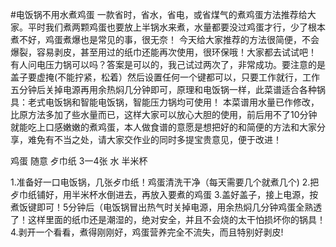 #电饭锅不用水煮鸡蛋
一款省时，省水，省电，或省煤气的煮鸡蛋方法推荐给大家。平时我们煮两颗鸡蛋也要放上半锅水来煮，水量都要没过鸡蛋才行，少了根本煮不好，鸡蛋煮爆也是常见的事，很无奈！
    今天给大家推荐的方法很简便，不会爆裂，容易剥皮，甚至用过的纸巾还能再次使用，很环保哦！大家都去试试吧！
     有人问电压力锅可以吗？答案是可以的，我己试过两次了，非常成功。要注意的是盖子要虚掩(不能拧紧，松着）然后设置任何一个键都可以，只要工作就行，工作五分钟后关掉电源再用余热焖几分钟即可，原理和电饭锅一样，此菜谱适合各种锅具：老式电饭锅和智能电饭锅，智能压力锅均可使用！
    本菜谱用水量已作修改，比原方法多加了些水量而已，这样大家可以放心大胆的使用，前后用不了10分钟就能吃上口感嫩嫩的煮鸡蛋，本人做食谱的意愿是想把好的和简便的方法和大家分享，难免有不当之处，请大家交作业的同时多提宝贵意见，便于改进！

鸡蛋  随意
歺巾纸 3一4张
水   半米杯

1.准备好一口电饭锅，几张歺巾纸！鸡蛋清洗干净（每天需要几个就煮几个)
2.把歺巾纸铺好，用半米杯水倒进去，再放入要煮的鸡蛋
3.盖好盖子，接上电源，按煮饭键即可！5分钟后（电饭锅冒出热气时关掉电源，用余热焖几分钟鸡蛋全熟透了！这样里面的纸巾还是潮湿的，绝对安全，并且不会烧的太干怕损坏你的锅具！
4.剥开一个看看，煮得刚刚好，鸡蛋营养完全不流失，而且特别好剥皮!




